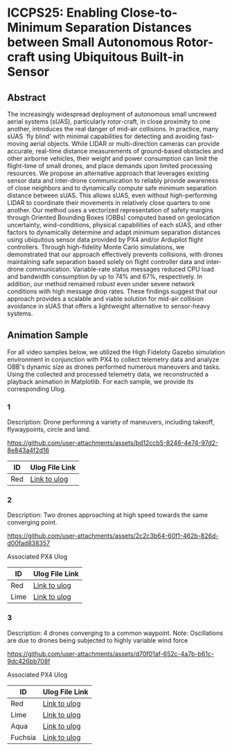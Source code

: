 # ICCPS25: Enabling Close-to-Minimum Separation Distances between Small Autonomous Rotor-craft using Ubiquitous Built-in Sensor

## Abstract
The increasingly widespread deployment of autonomous small uncrewed aerial systems (sUAS), particularly rotor-craft, in close proximity to one another, introduces the real danger of mid-air collisions. In practice, many sUAS `fly blind' with minimal capabilities for detecting and avoiding fast-moving aerial objects. While LIDAR or multi-direction cameras can provide accurate, real-time distance measurements of ground-based obstacles and other airborne vehicles, their weight and power consumption can limit the flight-time of small drones, and place demands upon limited processing resources. We propose an alternative approach that leverages existing sensor data and inter-drone communication to reliably provide awareness of close neighbors and to dynamically compute safe minimum separation distance between sUAS. This allows sUAS, even without high-performing LIDAR to coordinate their movements in relatively close quarters to one another.  Our method uses a vectorized representation of safety margins through Oriented Bounding Boxes (OBBs) computed based on geolocation uncertainty, wind-conditions, physical capabilities of each sUAS, and other factors to dynamically determine and adapt minimum separation distances using ubiquitous sensor data provided by PX4 and/or Ardupilot flight controllers. Through high-fidelity Monte Carlo simulations, we demonstrated that our approach effectively prevents collisions, with drones maintaining safe separation based solely on flight controller data and inter-drone communication. Variable-rate status messages reduced CPU load and bandwidth consumption by up to 74\% and 67\%, respectively. In addition, our method remained robust even under severe network conditions with high message drop rates. These findings suggest that our approach provides a scalable and viable solution for mid-air collision avoidance in sUAS that offers a lightweight alternative to sensor-heavy systems.

## Animation Sample
For all video samples below, we utilized the High Fideloty Gazebo simulation environment in conjunction with PX4 to collect telemetry data and analyze OBB's dynamic size as drones performed numerous maneuvers and tasks. Using the collected and processed telemetry data, we reconstructed a playback animation in Matplotlib. For each sample, we provide its corresponding Ulog. 


### 1
Description: Drone performing a variety of maneuvers, including takeoff, flywaypoints, circle and land. 

https://github.com/user-attachments/assets/bd12ccb5-8246-4e74-97d2-8e843a4f2d16

| ID      | Ulog File Link | 
|---------|----------------|
| Red     | [Link to ulog](https://review.px4.io/plot_app?log=3196ae1e-1583-4948-91a8-83ef265f329f) | 



### 2
Description: Two drones approaching at high speed towards the same converging point. 

https://github.com/user-attachments/assets/2c2c3b64-60f1-462b-826d-d00fad838357

Associated PX4 Ulog

| ID      | Ulog File Link | 
|---------|----------------|
| Red     | [Link to ulog](https://review.px4.io/plot_app?log=f77f8f2a-dc55-4925-a73f-a9eb008a5414) | 
| Lime    | [Link to ulog](https://review.px4.io/plot_app?log=59a67df6-4e09-4278-9c4b-985c04533c3d) | 





### 3
Description:  4 drones converging to a common waypoint. Note: Oscillations are due to drones being subjected to highly variable wind force

https://github.com/user-attachments/assets/d70f01af-652c-4a7b-b61c-9dc426bb708f



Associated PX4 Ulog

| ID      | Ulog File Link | 
|---------|----------------|
| Red     | [Link to ulog](https://review.px4.io/plot_app?log=4cc3dd28-ad4b-42e8-a5f3-5905ed863beb)| 
| Lime    | [Link to ulog](https://review.px4.io/plot_app?log=2b9c8401-eebf-40e1-a252-e4205fbbf8eb)| 
| Aqua    | [Link to ulog](https://review.px4.io/plot_app?log=5c5c04a4-83e8-4b7f-92b9-520dbee59b59) | 
| Fuchsia | [Link to ulog](https://review.px4.io/plot_app?log=f9659fcf-7df7-4d4b-9469-6c3423b9aef7) | 
